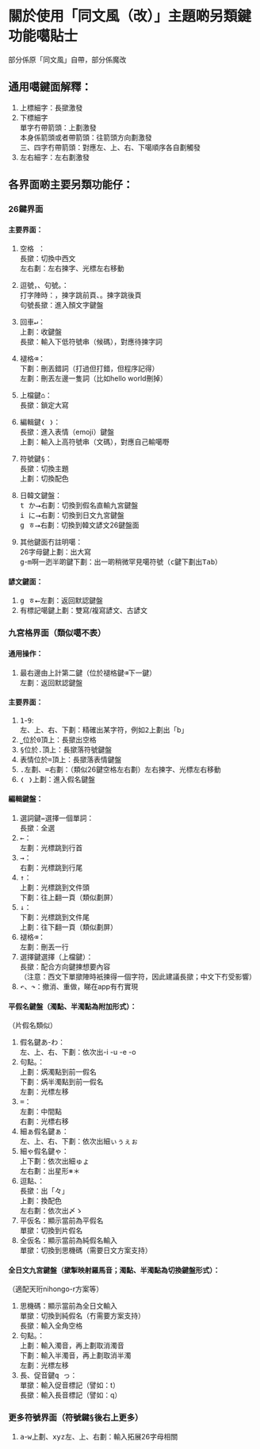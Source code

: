 # 關於使用「同文風（改）」主題啲另類鍵功能噶貼士
部分係原「同文風」自帶，部分係魔改

## 通用噶鍵面解釋：

1. 上標細字：長撳激發<br>
2. 下標細字<br>
  單字冇帶箭頭：上劃激發<br>
  本身係箭頭或者帶箭頭：往箭頭方向劃激發<br>
  三、四字冇帶箭頭：對應左、上、右、下噶順序各自劃觸發<br>
3. 左右細字：左右劃激發<br>

## 各界面啲主要另類功能仔：

### 26鍵界面
#### 主要界面：
1. 空格<kbd>    </kbd>：<br>
  長撳：切換中西文<br>
  左右劃：左右揀字、光標左右移動<br>
  
2. 逗號<kbd>，</kbd>、句號<kbd>。</kbd>：<br>
  打字陣時：<kbd>，</kbd>揀字跳前頁、<kbd>。</kbd>揀字跳後頁<br>
  句號長撳：進入顏文字鍵盤<br>
  
3. 回車<kbd>↵</kbd>：<br>
  上劃：收鍵盤<br>
  長撳：輸入下低符號串（候碼），對應待揀字詞<br>
  
4. 褪格<kbd>⌫</kbd>：<br>
  下劃：刪丟錯詞（打過但打錯，但程序記得）<br>
  左劃：刪丟左邊一隻詞（比如hello world刪掉）<br>
  
5. 上檔鍵<kbd>⌂</kbd>：<br>
  長撳：鎖定大寫<br>
  
6. 編輯鍵<kbd>❬ ❭</kbd>：<br>
  長撳：進入表情（emoji）鍵盤<br>
  上劃：輸入上高符號串（文碼），對應自己輸噶嘢<br>
  
7. 符號鍵<kbd>§</kbd>：<br>
  長撳：切換主題<br>
  上劃：切換配色<br>
  
8. 日韓文鍵盤：<br>
  <kbd>t か⭢</kbd>右劃：切換到假名直輸九宮鍵盤<br>
  <kbd>i に⭢</kbd>右劃：切換到日文九宮鍵盤<br>
  <kbd>g ㅎ⭢</kbd>右劃：切換到韓文諺文26鍵盤面<br>
  
9. 其他鍵面冇註明噶：<br>
  26字母鍵上劃：出大寫<br>
  <kbd>g</kbd>-<kbd>m</kbd>啊一迾半啲鍵下劃：出一啲稍微罕見噶符號（<kbd>c</kbd>鍵下劃出<kbd>Tab</kbd>）

#### 諺文鍵面：

1. <kbd>g ㅎ⭠</kbd>左劃：返回默認鍵盤<br>
2. 有標記噶鍵上劃：雙寫/複寫諺文、古諺文<br>
  
### 九宮格界面（類似噶不表）
#### 通用操作：
1. 最右邊由上計第二鍵（位於褪格鍵<kbd>⌫</kbd>下一鍵）<br>
   左劃：返回默認鍵盤<br>

#### 主要界面：

1. <kbd>1</kbd>-<kbd>9</kbd>:<br>
  左、上、右、下劃：精確出某字符，例如<kbd>2</kbd>上劃出「b」<br>
2. <kbd>⎵</kbd>位於<kbd>0</kbd>頂上：長撳出空格<br>
3. <kbd>§</kbd>位於<kbd>.</kbd>頂上：長撳落符號鍵盤<br>
4. <kbd>表情</kbd>位於<kbd>=</kbd>頂上：長撳落表情鍵盤<br>
5. <kbd>.</kbd>左劃、<kbd>=</kbd>右劃：（類似26鍵空格左右劃）左右揀字、光標左右移動<br>
6. <kbd>❬ ❭</kbd>上劃：進入假名鍵盤<br>

#### 編輯鍵盤：

1. 選詞鍵<kbd>⇿</kbd>選擇一個單詞：<br>
  長撳：全選<br>
2. <kbd>←</kbd>：<br>
  左劃：光標跳到行首<br>
3. <kbd>→</kbd>：<br>
  右劃：光標跳到行尾<br>
4. <kbd>↑</kbd>：<br>
  上劃：光標跳到文件頭<br>
  下劃：往上翻一頁（類似劃屏）<br>
5. <kbd>↓</kbd>：<br>
  下劃：光標跳到文件尾<br>
  上劃：往下翻一頁（類似劃屏）<br>
6. 褪格<kbd>⌫</kbd>：<br>
  左劃：刪丟一行<br>
7. 選擇鍵<kbd>選擇</kbd>（上檔鍵）：<br>
  長撳：配合方向鍵揀想要內容<br>
  （注意：西文下單撳陣時衹揀得一個字符，因此建議長撳；中文下冇受影響）<br>
8. <kbd>↶</kbd>、<kbd>↷</kbd>：撤消、重做，睇在app有冇實現<br>

#### 平假名鍵盤（濁點、半濁點為附加形式）：
（片假名類似）

1. 假名鍵<kbd>あ</kbd>-<kbd>わ</kbd>：<br>
  左、上、右、下劃：依次出-i -u -e -o<br>
2. 句點<kbd>。</kbd>：<br>
  上劃：焫濁點到前一假名<br>
  下劃：焫半濁點到前一假名<br>
  左劃：光標左移<br>
3. <kbd>=</kbd>：<br>
  左劃：中間點<br>
  右劃：光標右移<br>
4. 細ぁ假名鍵<kbd>ぁ</kbd>：<br>
  左、上、右、下劃：依次出細ぃぅぇぉ<br>
5. 細ゃ假名鍵<kbd>ゃ</kbd>：<br>
  上下劃：依次出細ゅょ<br>
  左右劃：出星形※＊<br>
6. 逗點<kbd>、</kbd>：<br>
  長撳：出「々」<br>
  上劃：換配色<br>
  左右劃：依次出〆ゝ<br>
7. <kbd>平仮名</kbd>：顯示當前為平假名<br>
  單撳：切換到片假名<br>
8. <kbd>全仮名</kbd>：顯示當前為純假名輸入<br>
  單撳：切換到思機碼（需要日文方案支持）<br>
  
#### 全日文九宮鍵盤（撳掣映射羅馬音；濁點、半濁點為切換鍵盤形式）：
（適配天珩nihongo-r方案等）

1. <kbd>思機碼</kbd>：顯示當前為全日文輸入<br>
  單撳：切換到純假名（冇需要方案支持）<br>
  長撳：輸入全角空格<br>
2. 句點<kbd>。</kbd>：<br>
  上劃：輸入濁音，再上劃取消濁音<br>
  下劃：輸入半濁音，再上劃取消半濁<br>
  左劃：光標左移<br>
3. 長、促音鍵<kbd>q っ</kbd>：<br>
  單撳：輸入促音標記（譬如：t）<br>
  長撳：輸入長音標記（譬如：q）<br>
  
### 更多符號界面（符號鍵<kbd>§</kbd>後右上<kbd>更多</kbd>）

1. <kbd>a</kbd>-<kbd>w</kbd>上劃、<kbd>xyz</kbd>左、上、右劃：輸入拓展26字母相關<br>

